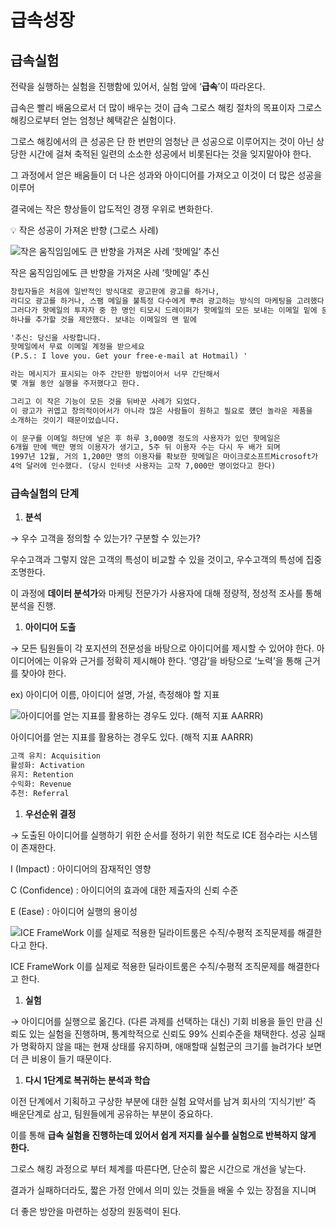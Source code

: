 # 급속성장

## 급속실험

전략을 실행하는 실험을 진행함에 있어서, 실험 앞에 ‘**급속**’이 따라온다. 

급속은 빨리 배움으로서 더 많이 배우는 것이 급속 그로스 해킹 절차의 목표이자 그로스 해킹으로부터 얻는 엄청난 혜택같은 실험이다.

그로스 해킹에서의 큰 성공은 단 한 번만의 엄청난 큰 성공으로 이루어지는 것이 아닌 상당한 시간에 걸쳐 축적된 일련의 소소한 성공에서 비롯된다는 것을 잊지말아야 한다.

그 과정에서 얻은 배움들이 더 나은 성과와 아이디어를 가져오고 이것이 더 많은 성공을 이루어 

결국에는 작은 향상들이 압도적인 경쟁 우위로 변화한다.

<aside>
💡 작은 성공이 가져온 반향 (그로스 사례)

</aside>

![작은 움직임임에도 큰 반향을 가져온 사례 ‘핫메일’ 추신](%E1%84%80%E1%85%B3%E1%86%B8%E1%84%89%E1%85%A9%E1%86%A8%E1%84%89%E1%85%A5%E1%86%BC%E1%84%8C%E1%85%A1%E1%86%BC%201c3a994292b7486cb44f6ffc9635ed54/Untitled.png)

작은 움직임임에도 큰 반향을 가져온 사례 ‘핫메일’ 추신

```markdown
창립자들은 처음에 일반적인 방식대로 광고판에 광고를 하거나, 
라디오 광고를 하거나, 스팸 메일을 불특정 다수에게 뿌려 광고하는 방식의 마케팅을 고려했다. 
그러다가 핫메일의 투자자 중 한 명인 티모시 드레이퍼가 핫메일의 모든 보내는 이메일 밑에 문구
하나를 추가할 것을 제안했다. 보내는 이메일의 맨 밑에

'추신: 당신을 사랑합니다. 
핫메일에서 무료 이메일 계정을 받으세요 
(P.S.: I love you. Get your free-e-mail at Hotmail) '

라는 메시지가 표시되는 아주 간단한 방법이어서 너무 간단해서 
몇 개월 동안 실행을 주저했다고 한다.

그리고 이 작은 기능이 모든 것을 뒤바꾼 사례가 되었다.
이 광고가 귀엽고 창의적이어서가 아니라 많은 사람들이 원하고 필요로 헀던 놀라운 제품을 
소개하는 것이기 때문이었습니다.

이 문구를 이메일 하단에 넣은 후 하루 3,000명 정도의 사용자가 있던 핫메일은 
6개월 만에 백만 명의 이용자가 생기고, 5주 뒤 이용자 수는 다시 두 배가 되며 
1997년 12월, 거의 1,200만 명의 이용자를 확보한 핫메일은 마이크로소프트Microsoft가 
4억 달러에 인수했다. (당시 인터넷 사용자는 고작 7,000만 명이었다고 한다)
```

### 급속실험의 단계

1. **분석**

→ 우수 고객을 정의할 수 있는가? 구분할 수 있는가? 

우수고객과 그렇지 않은 고객의 특성이 비교할 수 있을 것이고, 우수고객의 특성에 집중 조명한다.

이 과정에 **데이터 분석가**와 마케팅 전문가가 사용자에 대해 정량적, 정성적 조사를 통해 분석을 진행.

1. **아이디어 도출**

→ 모든 팀원들이 각 포지션의 전문성을 바탕으로 아이디어를 제시할 수 있어야 한다. 아이디어에는 이유와 근거를 정확히 제시해야 한다. ‘영감’을 바탕으로 ‘노력’을 통해 근거를 찾아야 한다.

ex) 아이디어 이름, 아이디어 설명, 가설, 측정해야 할 지표

![아이디어를 얻는 지표를 활용하는 경우도 있다. (해적 지표 AARRR) ](%E1%84%80%E1%85%B3%E1%86%B8%E1%84%89%E1%85%A9%E1%86%A8%E1%84%89%E1%85%A5%E1%86%BC%E1%84%8C%E1%85%A1%E1%86%BC%201c3a994292b7486cb44f6ffc9635ed54/Untitled%201.png)

아이디어를 얻는 지표를 활용하는 경우도 있다. (해적 지표 AARRR) 

```markdown
고객 유치: Acquisition
활성화: Activation
유지: Retention
수익화: Revenue
추천: Referral
```

1. **우선순위 결정**

→ 도출된 아이디어를 실행하기 위한 순서를 정하기 위한 척도로 ICE 점수라는 시스템이 존재한다.

I (Impact) : 아이디어의 잠재적인 영향

C (Confidence) : 아이디어의 효과에 대한 제출자의 신뢰 수준

E (Ease) : 아이디어 실행의 용이성

![ICE FrameWork 이를 실제로 적용한 딜라이트룸은 수직/수평적 조직문제를 해결한다고 한다.](%E1%84%80%E1%85%B3%E1%86%B8%E1%84%89%E1%85%A9%E1%86%A8%E1%84%89%E1%85%A5%E1%86%BC%E1%84%8C%E1%85%A1%E1%86%BC%201c3a994292b7486cb44f6ffc9635ed54/Untitled%202.png)

ICE FrameWork 이를 실제로 적용한 딜라이트룸은 수직/수평적 조직문제를 해결한다고 한다.

1. **실험**

→ 아이디어를 실행으로 옮긴다. (다른 과제를 선택하는 대신) 기회 비용을 들인 만큼 신뢰도 있는 실험을 진행하며, 통계학적으로 신뢰도 99% 신뢰수준을 채택한다. 성공 실패가 명확하지 않을 때는 현재 상태를 유지하며, 애매할때 실험군의 크기를 늘려가다 보면 더 큰 비용이 들기 때문이다.

1. **다시 1단계로 복귀하는 분석과 학습**

이전 단계에서 기획하고 구상한 부분에 대한 실험 요약서를 남겨 회사의 ‘지식기반’ 즉 배운단계로 삼고, 팀원들에게 공유하는 부분이 중요하다.

이를 통해 **급속 실험을 진행하는데 있어서 쉽게 저지를 실수를 실험으로 반복하지 않게 한다.**

그로스 해킹 과정으로 부터 체계를 따른다면, 단순히 짧은 시간으로 개선을 낳는다.

결과가 실패하더라도, 짧은 가정 안에서 의미 있는 것들을 배울 수 있는 장점을 지니며

더 좋은 방안을 마련하는 성장의 원동력이 된다.